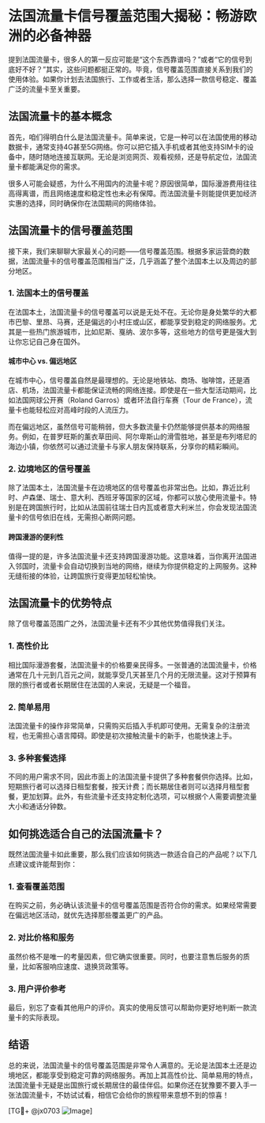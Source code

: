 # 法国流量卡信号覆盖范围大揭秘：畅游欧洲的必备神器

提到法国流量卡，很多人的第一反应可能是“这个东西靠谱吗？”或者“它的信号到底好不好？”其实，这些问题都挺正常的。毕竟，信号覆盖范围直接关系到我们的使用体验。如果你计划去法国旅行、工作或者生活，那么选择一款信号稳定、覆盖广泛的流量卡至关重要。

## 法国流量卡的基本概念

首先，咱们得明白什么是法国流量卡。简单来说，它是一种可以在法国使用的移动数据卡，通常支持4G甚至5G网络。你可以把它插入手机或者其他支持SIM卡的设备中，随时随地连接互联网。无论是浏览网页、观看视频，还是导航定位，法国流量卡都能满足你的需求。

很多人可能会疑惑，为什么不用国内的流量卡呢？原因很简单，国际漫游费用往往高得离谱，而且网络速度和稳定性也未必有保障。而法国流量卡则能提供更加经济实惠的选择，同时确保你在法国期间的网络体验。

## 法国流量卡的信号覆盖范围

接下来，我们来聊聊大家最关心的问题——信号覆盖范围。根据多家运营商的数据，法国流量卡的信号覆盖范围相当广泛，几乎涵盖了整个法国本土以及周边的部分地区。

### 1. 法国本土的信号覆盖

在法国本土，法国流量卡的信号覆盖可以说是无处不在。无论你是身处繁华的大都市巴黎、里昂、马赛，还是偏远的小村庄或山区，都能享受到稳定的网络服务。尤其是一些热门旅游城市，比如尼斯、戛纳、波尔多等，这些地方的信号更是强大到让你忘记自己身在国外。

#### 城市中心 vs. 偏远地区

在城市中心，信号覆盖自然是最理想的。无论是地铁站、商场、咖啡馆，还是酒店、机场，法国流量卡都能保证流畅的网络连接。即使是在一些大型活动期间，比如法国网球公开赛（Roland Garros）或者环法自行车赛（Tour de France），流量卡也能轻松应对高峰时段的人流压力。

而在偏远地区，虽然信号可能稍弱，但大多数流量卡仍然能够提供基本的网络服务。例如，在普罗旺斯的薰衣草田间、阿尔卑斯山的滑雪胜地，甚至是布列塔尼的海边小镇，你依然可以通过流量卡与家人朋友保持联系，分享你的精彩瞬间。

### 2. 边境地区的信号覆盖

除了法国本土，法国流量卡在边境地区的信号覆盖也非常出色。比如，靠近比利时、卢森堡、瑞士、意大利、西班牙等国家的区域，你都可以放心使用流量卡。特别是在跨国旅行时，比如从法国前往瑞士日内瓦或者意大利米兰，你会发现法国流量卡的信号依旧在线，无需担心断网问题。

#### 跨国漫游的便利性

值得一提的是，许多法国流量卡还支持跨国漫游功能。这意味着，当你离开法国进入邻国时，流量卡会自动切换到当地的网络，继续为你提供稳定的上网服务。这种无缝衔接的体验，让跨国旅行变得更加轻松愉快。

## 法国流量卡的优势特点

除了信号覆盖范围广之外，法国流量卡还有不少其他优势值得我们关注。

### 1. 高性价比

相比国际漫游套餐，法国流量卡的价格要亲民得多。一张普通的法国流量卡，价格通常在几十元到几百元之间，就能享受几天甚至几个月的无限流量。这对于预算有限的旅行者或者长期居住在法国的人来说，无疑是一个福音。

### 2. 简单易用

法国流量卡的操作非常简单，只需购买后插入手机即可使用。无需复杂的注册流程，也无需担心语言障碍。即使是初次接触流量卡的新手，也能快速上手。

### 3. 多种套餐选择

不同的用户需求不同，因此市面上的法国流量卡提供了多种套餐供你选择。比如，短期旅行者可以选择日租型套餐，按天计费；而长期居住者则可以选择月租型套餐，更加划算。此外，有些流量卡还支持定制化选项，可以根据个人需要调整流量大小和通话分钟数。

## 如何挑选适合自己的法国流量卡？

既然法国流量卡如此重要，那么我们应该如何挑选一款适合自己的产品呢？以下几点建议或许能帮到你：

### 1. 查看覆盖范围

在购买之前，务必确认该流量卡的信号覆盖范围是否符合你的需求。如果经常需要在偏远地区活动，就优先选择那些覆盖更广的产品。

### 2. 对比价格和服务

虽然价格不是唯一的考量因素，但它确实很重要。同时，也要注意售后服务的质量，比如客服响应速度、退换货政策等。

### 3. 用户评价参考

最后，别忘了查看其他用户的评价。真实的使用反馈可以帮助你更好地判断一款流量卡的实际表现。

## 结语

总的来说，法国流量卡的信号覆盖范围是非常令人满意的。无论是法国本土还是边境地区，都能享受到稳定可靠的网络服务。再加上其高性价比、简单易用的特点，法国流量卡无疑是出国旅行或长期居住的最佳伴侣。如果你还在犹豫要不要入手一张法国流量卡，不妨试试看，相信它会给你的旅程带来意想不到的惊喜！

[TG💪+ @jx0703 ![Image](https://github.com/user-attachments/assets/dbca1d08-cadb-493c-b0ec-ad6f7a83f270)]